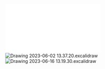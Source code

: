 ![Lista_10_MD](Notatki/Semestr%202/Matematyka%20dyskretna/%C4%86wiczenia/%C4%86wiczenia%2010/Lista_10_MD.pdf)
![Drawing 2023-06-02 13.37.20.excalidraw](Notatki/Semestr%202/Matematyka%20dyskretna/%C4%86wiczenia/%C4%86wiczenia%2010/Drawing%202023-06-02%2013.37.20.excalidraw.svg)
![Drawing 2023-06-16 13.19.30.excalidraw](Notatki/Semestr%202/Matematyka%20dyskretna/%C4%86wiczenia/%C4%86wiczenia%2010/Drawing%202023-06-16%2013.19.30.excalidraw.svg)